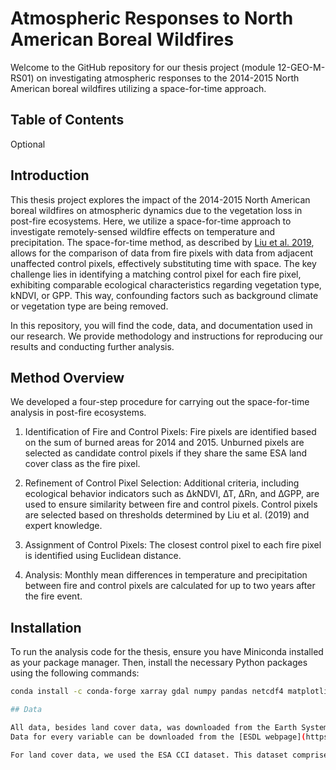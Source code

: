 # Atmospheric Responses to North American Boreal Wildfires

Welcome to the GitHub repository for our thesis project (module 12-GEO-M-RS01) on investigating atmospheric responses to the 2014-2015 North American boreal wildfires utilizing a space-for-time approach.

## Table of Contents
Optional

## Introduction

This thesis project explores the impact of the 2014-2015 North American boreal wildfires on atmospheric dynamics due to the vegetation loss in post-fire ecosystems.
Here, we utilize a space-for-time approach to investigate remotely-sensed wildfire effects on temperature and precipitation. The space-for-time method, as described by [Liu et al. 2019](https://www.nature.com/articles/s41467-018-08237-z), allows for the comparison of data from fire pixels with data from adjacent unaffected control pixels, effectively substituting time with space. The key challenge lies in identifying a matching control pixel for each fire pixel, exhibiting comparable ecological characteristics regarding vegetation type, kNDVI, or GPP. This way, confounding factors such as background climate or vegetation type are being removed.

In this repository, you will find the code, data, and documentation used in our research. We provide methodology and instructions for reproducing our results and conducting further analysis. 


## Method Overview

We developed a four-step procedure for carrying out the space-for-time analysis in post-fire ecosystems.

1. Identification of Fire and Control Pixels:
Fire pixels are identified based on the sum of burned areas for 2014 and 2015.
Unburned pixels are selected as candidate control pixels if they share the same ESA land cover class as the fire pixel.

2. Refinement of Control Pixel Selection:
Additional criteria, including ecological behavior indicators such as ∆kNDVI, ∆T, ∆Rn, and ∆GPP, are used to ensure similarity between fire and control pixels.
Control pixels are selected based on thresholds determined by Liu et al. (2019) and expert knowledge.

3. Assignment of Control Pixels:
The closest control pixel to each fire pixel is identified using Euclidean distance.

4. Analysis:
Monthly mean differences in temperature and precipitation between fire and control pixels are calculated for up to two years after the fire event.

## Installation
To run the analysis code for the thesis, ensure you have Miniconda installed as your package manager. Then, install the necessary Python packages using the following commands:

```bash
conda install -c conda-forge xarray gdal numpy pandas netcdf4 matplotlib scipy ```

## Data

All data, besides land cover data, was downloaded from the Earth System Data Lab (ESDL). This data hub provides analysis-ready Earth system data from multiple sources in the form of data cubes. For more information on data cubes, please see [Mahecha et al. 2020](https://esd.copernicus.org/articles/11/201/2020/). 
Data for every variable can be downloaded from the [ESDL webpage](https://deepesdl.readthedocs.io/en/latest/datasets/ESDC/) (last checked: 10 March 2024), along with a detailed description of the dataset as well as information about the initial data and processing. All data has been resampled by ESDL to a temporal resolution of 8 days and a spatial resolition of 0.25°. The data files are provided in the .zarr format.

For land cover data, we used the ESA CCI dataset. This dataset comprises remotely-semsed land cover classification maps. Global annual land cover maps from 1992-2015 can be downloaded [here](https://catalogue.ceda.ac.uk/uuid/b382ebe6679d44b8b0e68ea4ef4b701c?jump=related-docs-anchor) as netCDF and GeoTiff files. For our analysis, we used version 2.0.7. The initial dataset has a spatial resolution of 300 m. To adjust it to the ESDL datasets, resampled it to 0.25° using the the mode-function from the Raster Alignment Tool in QGIS version 3.32.3. 
